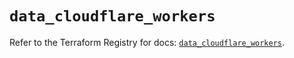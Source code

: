 # `data_cloudflare_workers`

Refer to the Terraform Registry for docs: [`data_cloudflare_workers`](https://registry.terraform.io/providers/cloudflare/cloudflare/5.9.0/docs/data-sources/workers).
